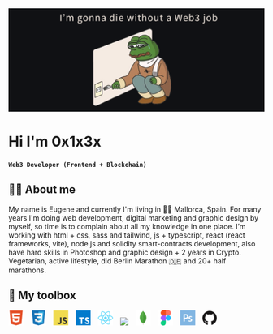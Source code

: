 <img src="https://github.com/0x1x3x/0x1x3x/blob/main/gitbackground.png"/>

<h1>Hi I'm 0x1x3x</h1>

**`Web3 Developer (Frontend + Blockchain)`**

<h2>👋🏼 About me</h2>

<p>My name is Eugene and currently I'm living in 🌊🌴 Mallorca, Spain. For many years I'm doing web development, digital marketing and graphic
design by myself, so time is to complain about all my knowledge in one place.
I’m working with html + css, sass and tailwind, js + typescript, react (react
frameworks, vite), node.js and solidity smart-contracts development, also have
hard skills in Photoshop and graphic design + 2 years in Crypto. Vegetarian,
active lifestyle, did Berlin Marathon 🇩🇪 and 20+ half marathons.</p>

<h2>🧰 My toolbox</h2>

<div>
  <img width="30px" style="padding-right:10px"
    src="https://raw.githubusercontent.com/devicons/devicon/1119b9f84c0290e0f0b38982099a2bd027a48bf1/icons/html5/html5-plain.svg"
  />
  <img width="30px" style="padding-right:10px"
    src="https://raw.githubusercontent.com/devicons/devicon/1119b9f84c0290e0f0b38982099a2bd027a48bf1/icons/css3/css3-original.svg"
  />
  <img width="30px" style="padding-right:10px"
    src="https://raw.githubusercontent.com/devicons/devicon/1119b9f84c0290e0f0b38982099a2bd027a48bf1/icons/javascript/javascript-original.svg"
  />
  <img width="30px" style="padding-right:10px"
    src="https://raw.githubusercontent.com/devicons/devicon/1119b9f84c0290e0f0b38982099a2bd027a48bf1/icons/typescript/typescript-original.svg"
  />
  <img width="30px" style="padding-right:10px"
    src="https://raw.githubusercontent.com/devicons/devicon/1119b9f84c0290e0f0b38982099a2bd027a48bf1/icons/react/react-original.svg"
  />
  <img width="30px" style="padding-right:10px"
    src="https://github.com/CyrisXD/CyrisXD/raw/master/assets/TailwindCSS.png"
  />
  <img width="30px" style="padding-right:10px"
    src="https://raw.githubusercontent.com/devicons/devicon/1119b9f84c0290e0f0b38982099a2bd027a48bf1/icons/mongodb/mongodb-original.svg"
  />
  <img width="30px" style="padding-right:10px"
    src="https://raw.githubusercontent.com/devicons/devicon/1119b9f84c0290e0f0b38982099a2bd027a48bf1/icons/figma/figma-original.svg"
  />
  <img width="30px" style="padding-right:10px"
    src="https://raw.githubusercontent.com/devicons/devicon/1119b9f84c0290e0f0b38982099a2bd027a48bf1/icons/photoshop/photoshop-plain.svg"
  />
  <img width="30px" style="padding-right:10px" src="https://raw.githubusercontent.com/devicons/devicon/1119b9f84c0290e0f0b38982099a2bd027a48bf1/icons/github/github-original.svg" />
</div>
